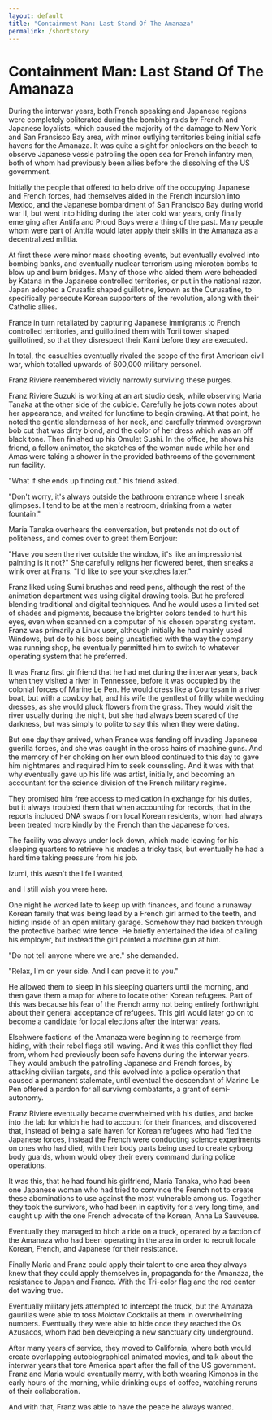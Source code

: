 ```yaml
---
layout: default
title: "Containment Man: Last Stand Of The Amanaza"
permalink: /shortstory
---
```

# Containment Man: Last Stand Of The Amanaza
During the interwar years, both French speaking and Japanese regions were completely obliterated during the bombing raids by French and Japanese loyalists, which caused the majority of the damage to New York and San Fransisco Bay area, with minor outlying territories being initial safe havens for the Amanaza. It was quite a sight for onlookers on the beach to observe Japanese vessle patroling the open sea for French infantry men, both of whom had previously been allies before the dissolving of the US government.

Initially the people that offered to help drive off the occupying Japanese and French forces, had themselves aided in the French incursion into Mexico, and the Japanese bombardment of San Francisco Bay during world war II, but went into hiding during the later cold war years, only finally emerging after Antifa and Proud Boys were a thing of the past. Many people whom were part of Antifa would later apply their skills in the Amanaza as a decentralized militia.

At first these were minor mass shooting events, but eventually evolved into bombing banks, and eventually nuclear terrorism using microton bombs to blow up and burn bridges. Many of those who aided them were beheaded by Katana in the Japanese controlled territories, or put in the national razor. Japan adopted a Crusafix shaped guillotine, known as the Curusatine, to specifically persecute Korean supporters of the revolution, along with their Catholic allies.

France in turn retaliated by capturing Japanese immigrants to French controlled territories, and guillotined them with Torii tower shaped guillotined, so that they disrespect their Kami before they are executed.

In total, the casualties eventually rivaled the scope of the first American civil war, which totalled upwards of 600,000 military personel.

Franz Riviere remembered vividly narrowly surviving these purges.

Franz Riviere Suzuki is working at an art studio desk, while observing Maria Tanaka at the other side of the cubicle. Carefully he jots down notes about her appearance, and waited for lunctime to begin drawing. At that point, he noted the gentle slenderness of her neck, and carefully trimmed overgrown bob cut that was dirty blond, and the color of her dress which was an off black tone. Then finished up his Omulet Sushi. In the office, he shows his friend, a fellow animator, the sketches of the woman nude while her and Amas were taking a shower in the provided bathrooms of the government run facility.

"What if she ends up finding out." his friend asked.

"Don't worry, it's always outside the bathroom entrance where I sneak glimpses. I tend to be at the men's restroom, drinking from a water fountain."

Maria Tanaka overhears the conversation, but pretends not do out of politeness, and comes over to greet them Bonjour:

"Have you seen the river outside the window, it's like an impressionist painting is it not?" She carefully religns her flowered beret, then sneaks a wink over at Frans. "I'd like to see your sketches later."

Franz liked using Sumi brushes and reed pens, although the rest of the animation department was using digital drawing tools. But he prefered blending traditional and digital techniques. And he would uses a limited set of shades and pigments, because the brighter colors tended to hurt his eyes, even when scanned on a computer of his chosen operating system. Franz was primarily a Linux user, although initially he had mainly used Windows, but do to his boss being unsatisfied with the way the company was running shop, he eventually permitted him to switch to whatever operating system that he preferred.

It was Franz first girlfriend that he had met during the interwar years, back when they visited a river in Tennessee, before it was occupied by the colonial forces of Marine Le Pen. He would dress like a Courtesan in a river boat, but with a cowboy hat, and his wife the gentlest of frilly white wedding dresses, as she would pluck flowers from the grass. They would visit the river usually during the night, but she had always been scared of the darkness, but was simply to polite to say this when they were dating.

But one day they arrived, when France was fending off invading Japanese guerilla forces, and she was caught in the cross hairs of machine guns. And the memory of her choking on her own blood continued to this day to gave him nightmares and required him to seek counseling. And it was with that why eventually gave up his life was artist, initially, and becoming an accountant for the science division of the French military regime.

They promised him free access to medication in exchange for his duties, but it always troubled them that when accounting for records, that in the reports included DNA swaps from local Korean residents, whom had always been treated more kindly by the French than the Japanese forces.

The facility was always under lock down, which made leaving for his sleeping quarters to retrieve his mades a tricky task, but eventually he had a hard time taking pressure from his job.

Izumi, this wasn't the life I wanted,

and I still wish you were here.

One night he worked late to keep up with finances, and found a runaway Korean family that was being lead by a French girl armed to the teeth, and hiding inside of an open military garage. Somehow they had broken through the protective barbed wire fence. He briefly entertained the idea of calling his employer, but instead the girl pointed a machine gun at him.

"Do not tell anyone where we are." she demanded.

"Relax, I'm on your side. And I can prove it to you."

He allowed them to sleep in his sleeping quarters until the morning, and then gave them a map for where to locate other Korean refugees. Part of this was because his fear of the French army not being entirely forthwright about their general acceptance of refugees. This girl would later go on to become a candidate for local elections after the interwar years.

Elsehwere factions of the Amanaza were beginning to reemerge from hiding, with their rebel flags still waving. And it was this conflict they fled from, whom had previously been safe havens during the interwar years. They would ambush the patrolling Japanese and French forces, by attacking civilian targets, and this evolved into a police operation that caused a permanent stalemate, until eventual the descendant of Marine Le Pen offered a pardon for all survivng combatants, a grant of semi-autonomy.

Franz Riviere eventually became overwhelmed with his duties, and broke into the lab for which he had to account for their finances, and discovered that, instead of being a safe haven for Korean refugees who had fled the Japanese forces, instead the French were conducting science experiments on ones who had died, with their body parts being used to create cyborg body guards, whom would obey their every command during police operations.

It was this, that he had found his girlfriend, Maria Tanaka, who had been one Japanese woman who had tried to convince the French not to create these abominations to use against the most vulnerable among us. Together they took the survivors, who had been in captivity for a very long time, and caught up with the one French advocate of the Korean, Anna La Sauveuse.

Eventually they managed to hitch a ride on a truck, operated by a faction of the Amanaza who had been operating in the area in order to recruit locale Korean, French, and Japanese for their resistance.

Finally Maria and Franz could apply their talent to one area they always knew that they could apply themselves in, propaganda for the Amanaza, the resistance to Japan and France. With the Tri-color flag and the red center dot waving true.

Eventually military jets attempted to intercept the truck, but the Amanaza gaurillas were able to toss Molotov Cocktails at them in overwhelming numbers. Eventually they were able to hide once they reached the Os Azusacos, whom had ben developing a new sanctuary city underground.

After many years of service, they moved to California, where both would create overlapping autobiographical animated movies, and talk about the interwar years that tore America apart after the fall of the US government. Franz and Maria would eventually marry, with both wearing Kimonos in the early hours of the morning, while drinking cups of coffee, watching reruns of their collaboration.

And with that, Franz was able to have the peace he always wanted.
